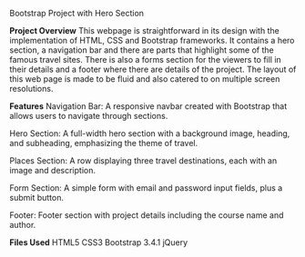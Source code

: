 Bootstrap Project with Hero Section

**Project Overview**
This webpage is straightforward in its design with the implementation of HTML, CSS and Bootstrap frameworks. It contains a hero section, a navigation bar and there are parts that highlight some of the famous travel sites. 
There is also a forms section for the viewers to fill in their details and a footer where there are details of the project. The layout of this web page is made to be fluid and also catered to on multiple screen resolutions.

**Features**
Navigation Bar: A responsive navbar created with Bootstrap that allows users to navigate through sections.

Hero Section: A full-width hero section with a background image, heading, and subheading, emphasizing the theme of travel.

Places Section: A row displaying three travel destinations, each with an image and description.

Form Section: A simple form with email and password input fields, plus a submit button.

Footer: Footer section with project details including the course name and author.

**Files Used**
HTML5
CSS3
Bootstrap 3.4.1
jQuery
